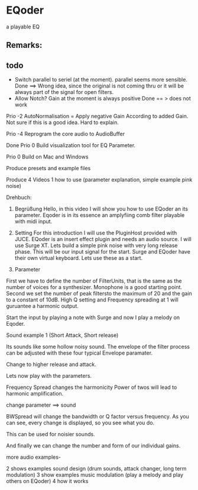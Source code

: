 # EQoder
a playable EQ

## Remarks:



## todo

* Switch parallel to seriel (at the moment). parallel seems more sensible. Done ==> Wrong idea, since the original is not coming thru or it will be always part of the signal for open filters.
* Allow Notch? Gain at the moment is always positive Done == > does not work 

Prio -2 AutoNormalisation = Apply negative Gain According to added Gain. Not sure if this is a good idea. Hard to explain.

Prio -4 Reprogram the core audio to AudioBuffer 

Done Prio 0 Build visualization tool for EQ Parameter.

Prio 0 Build on Mac and Windows

Produce presets and example files 

Produce 4 Videos
1 how to use (parameter explanation, simple example pink noise)

Drehbuch: 

1. Begrüßung
Hello, in this video I will show you how to use EQoder an its parameter. Eqoder is in its essence an amplyfiing comb filter playable with midi input.

2. Setting
For this introduction I will use the PluginHost provided with JUCE. EQoder is an insert 
effect plugin and needs an audio source. I will use Surge XT. Lets build a simple pink noise with
very long release phase. This will be our input signal for the start. 
Surge and EQoder have their own virtual keyboard. Lets use these as a start.

3. Parameter

First we have to define the number of FilterUnits, that is the same as the number of voices for a synthesizer. Monophone is a good starting point. Second we set the number of peak filtersto the maximum of 20 and the gain to a constant of 10dB. High Q setting and Frequency spreading at 1 will guruantee a harmonic output. 

Start the input by playing a note with Surge and now I play a melody on Eqoder. 

Sound example 1 (Short Attack, Short release)

Its sounds like some hollow noisy sound. The envelope of the filter process can be adjusted with these four typical Envelope paramater.

Change to higher release and attack.

Lets now play with the parameters.

Frequency Spread changes the harmonicity Power of twos will lead to harmonic amplification.

change parameter ==> sound

BWSpread will change the bandwidth or Q factor versus frequency. As you can see, every change is displayed, so you see what you do.

This can be used for noisier sounds.

And finally we can change the number and form of our individual gains. 

more audio examples-






2 shows examples sound design (drum sounds, attack changer, long term modulation)
3 show examples music modulation (play a melody and play others on EQoder)
4 how it works




